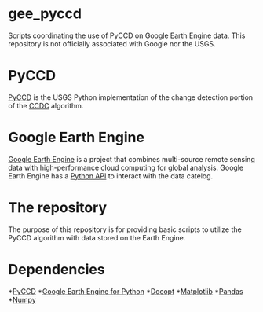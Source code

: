 # gee_pyccd
Scripts coordinating the use of PyCCD on Google Earth Engine data. This repository is not officially associated with Google nor the USGS. 

# PyCCD
[PyCCD](https://github.com/USGS-EROS/lcmap-pyccd) is the USGS Python implementation of the change detection portion of the [CCDC](https://github.com/USGS-EROS/matlab-ccdc) algorithm. 

# Google Earth Engine
[Google Earth Engine](https://earthengine.google.com/) is a project that combines multi-source remote sensing data with high-performance cloud computing for global analysis. Google Earth Engine has a [Python API](https://github.com/google/earthengine-api) to interact with the data catelog. 
# The repository
The purpose of this repository is for providing basic scripts to utilize the PyCCD algorithm with data stored on the Earth Engine. 

# Dependencies

  *[PyCCD](https://github.com/USGS-EROS/lcmap-pyccd)
  *[Google Earth Engine for Python](https://developers.google.com/earth-engine/python_install)
  *[Docopt](https://github.com/docopt/docopt)
  *[Matplotlib](https://github.com/matplotlib/matplotlib)
  *[Pandas](https://github.com/pandas-dev/pandas)
  *[Numpy](https://github.com/numpy/numpy)

